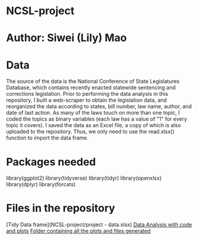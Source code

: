 # NCSL-project
# Author: Siwei (Lily) Mao

# Data
  The source of the data is the National Conference of State Legislatures Database, which contains recently enacted statewide sentencing and corrections legislation.
  Prior to performing the data analysis in this repository, I built a web-scraper to obtain the legislation data, and reorganized the data according to states, bill number, law name, author, and date of last action. As many of the laws touch on more than one topic, I coded the topics as binary variables (each law has a value of "1" for every topic it covers). I saved the data as an Excel file, a copy of which is also uploaded to the repository. Thus, we only need to use the read.xlsx() function to import the data frame. 
  
# Packages needed
library(ggplot2)
library(tidyverse)
library(tidyr)
library(openxlsx)
library(dplyr)
library(forcats)

# Files in the repository
[Tidy Data frame](NCSL-project/project - data.xlsx)
[Data Analysis with code and plots](NCSL-project.Rmd)
[Folder containing all the plots and files generated](NCSL-project/NCSL-project_files)
  

